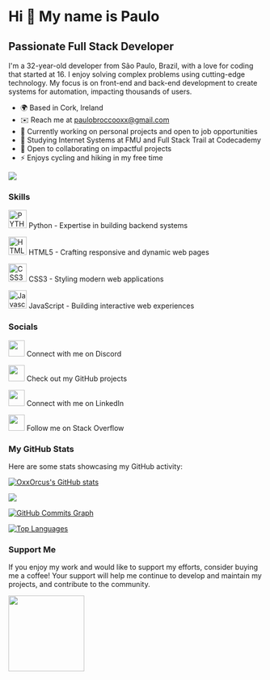 Hi 👋 My name is Paulo
==========================

Passionate Full Stack Developer
-----------------------------

I'm a 32-year-old developer from São Paulo, Brazil, with a love for coding that started at 16. I enjoy solving complex problems using cutting-edge technology. My focus is on front-end and back-end development to create systems for automation, impacting thousands of users.

* 🌍  Based in Cork, Ireland
* ✉️  Reach me at [paulobroccooxx@gmail.com](mailto:paulobroccooxx@gmail.com)
* 🚀  Currently working on personal projects and open to job opportunities
* 🧠  Studying Internet Systems at FMU and Full Stack Trail at Codecademy
* 🤝  Open to collaborating on impactful projects
* ⚡  Enjoys cycling and hiking in my free time

<a href="https://www.github.com/oxxorcus" target="_blank" rel="noreferrer"><img
src="https://img.shields.io/github/followers/oxxorcus?logo=github&style=for-the-badge&color=3382ed&labelColor=171717" /></a>

### Skills

<p align="left">
<a href="https://www.python.org/" target="_blank" rel="noreferrer"><img src="https://raw.githubusercontent.com/danielcranney/readme-generator/main/public/icons/skills/python-colored.svg" width="36" height="36" alt="PYTHON" /></a>
Python - Expertise in building backend systems
  
<a href="https://developer.mozilla.org/en-US/docs/Glossary/HTML5" target="_blank" rel="noreferrer"><img src="https://raw.githubusercontent.com/danielcranney/readme-generator/main/public/icons/skills/html5-colored.svg" width="36" height="36" alt="HTML5" /></a>
HTML5 - Crafting responsive and dynamic web pages

<a href="https://www.w3.org/" target="_blank" rel="noreferrer"><img src="https://raw.githubusercontent.com/danielcranney/readme-generator/main/public/icons/skills/css3-colored.svg" width="36" height="36" alt="CSS3" /></a>
CSS3 - Styling modern web applications

<a href="https://developer.mozilla.org/en-US/docs/Web/JavaScript" target="_blank" rel="noreferrer"><img src="https://raw.githubusercontent.com/danielcranney/readme-generator/main/public/icons/skills/javascript-colored.svg" width="36" height="36" alt="Javascript" /></a>
JavaScript - Building interactive web experiences

</p>


### Socials

<p align="left"> 
<a href="https://discord.com/users/paulobrocco5755" target="_blank" rel="noreferrer"><img src="https://raw.githubusercontent.com/danielcranney/readme-generator/main/public/icons/socials/discord.svg" width="32" height="32" /></a> 
Connect with me on Discord
  
<a href="https://www.github.com/OxxOrcus" target="_blank" rel="noreferrer"><img src="https://raw.githubusercontent.com/danielcranney/readme-generator/main/public/icons/socials/github-dark.svg" width="32" height="32" /></a> 
Check out my GitHub projects

<a href="https://www.linkedin.com/in/paulo-brocco/" target="_blank" rel="noreferrer"><img src="https://raw.githubusercontent.com/danielcranney/readme-generator/main/public/icons/socials/linkedin.svg" width="32" height="32" /></a> 
Connect with me on LinkedIn

<a href="https://stackoverflow.com/users/21707769/paulo-brocco" target="_blank" rel="noreferrer"><img src="https://raw.githubusercontent.com/danielcranney/readme-generator/main/public/icons/socials/stackoverflow.svg" width="32" height="32" /></a> 
Follow me on Stack Overflow

</p>


### My GitHub Stats

Here are some stats showcasing my GitHub activity:

<a href="http://www.github.com/OxxOrcus"><img src="https://github-readme-stats-peguimasid.vercel.app/api?username=oxxorcus&show_icons=true&hide=&count_private=true&title_color=3382ed&text_color=ffffff&icon_color=3382ed&bg_color=171717&hide_border=true&show_icons=true" alt="OxxOrcus's GitHub stats" /></a>

<a href="http://www.github.com/oxxorcus"><img src="https://github-readme-streak-stats.herokuapp.com/?user=oxxorcus&stroke=ffffff&background=171717&ring=3382ed&fire=3382ed&currStreakNum=ffffff&currStreakLabel=3382ed&sideNums=ffffff&sideLabels=ffffff&dates=ffffff&hide_border=true" /></a>

<a href="http://www.github.com/OxxOrcus"><img src="https://github-readme-activity-graph.cyclic.app/graph?username=oxxorcus&bg_color=171717&color=ffffff&line=3382ed&point=ffffff&area_color=171717&area=true&hide_border=true&custom_title=GitHub%20Commits%20Graph" alt="GitHub Commits Graph" /></a>

<a href="https://github.com/OxxOrcus" align="left"><img src="https://github-readme-stats-peguimasid.vercel.app/api/top-langs/?username=oxxorcus&layout=compact&title_color=3382ed&hide=css,objective-c,html&text_color=ffffff&icon_color=3382ed&bg_color=171717&hide_border=true&locale=en&custom_title=Top%20%Languages" alt="Top Languages" /></a>


### Support Me

If you enjoy my work and would like to support my efforts, consider buying me a coffee! Your support will help me continue to develop and maintain my projects, and contribute to the community.

<a href="https://www.buymeacoffee.com/OxxOrcusPBROCCO"><img src="https://cdn.buymeacoffee.com/buttons/v2/default-yellow.png" width="150" /></a>

